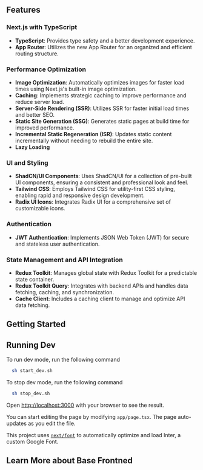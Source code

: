 ## Features

### Next.js with TypeScript

- **TypeScript**: Provides type safety and a better development experience.
- **App Router**: Utilizes the new App Router for an organized and efficient routing structure.

### Performance Optimization

- **Image Optimization**: Automatically optimizes images for faster load times using Next.js's built-in image optimization.
- **Caching**: Implements strategic caching to improve performance and reduce server load.
- **Server-Side Rendering (SSR)**: Utilizes SSR for faster initial load times and better SEO.
- **Static Site Generation (SSG)**: Generates static pages at build time for improved performance.
- **Incremental Static Regeneration (ISR)**: Updates static content incrementally without needing to rebuild the entire site.
- **Lazy Loading**
### UI and Styling

- **ShadCN/UI Components**: Uses ShadCN/UI for a collection of pre-built UI components, ensuring a consistent and professional look and feel.
- **Tailwind CSS**: Employs Tailwind CSS for utility-first CSS styling, enabling rapid and responsive design development.
- **Radix UI Icons**: Integrates Radix UI for a comprehensive set of customizable icons.

### Authentication

- **JWT Authentication**: Implements JSON Web Token (JWT) for secure and stateless user authentication.

### State Management and API Integration

- **Redux Toolkit**: Manages global state with Redux Toolkit for a predictable state container.
- **Redux Toolkit Query**: Integrates with backend APIs and handles data fetching, caching, and synchronization.
- **Cache Client**: Includes a caching client to manage and optimize API data fetching.

## Getting Started

## Running Dev

To run dev mode, run the following command

```bash
  sh start_dev.sh
```

To stop dev mode, run the following command

```bash
  sh stop_dev.sh
```

Open [http://localhost:3000](http://localhost:3000) with your browser to see the result.

You can start editing the page by modifying `app/page.tsx`. The page auto-updates as you edit the file.

This project uses [`next/font`](https://nextjs.org/docs/basic-features/font-optimization) to automatically optimize and load Inter, a custom Google Font.

## Learn More about Base Frontned
